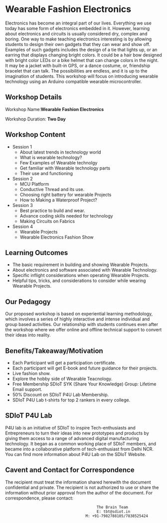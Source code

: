 # Wearable Fashion Electronics

Electronics has become an integral part of our lives. Everything we use today has some form of electronics embedded in it. However, learning about electronics and circuits is usually considered dry, complex and boring. One way to make teaching electronics interesting is by allowing students to design their own gadgets that they can wear and show off. Examples of such gadgets includes the design of a tie that lights up, or an earring that displays changing bright colors. It could be a hair bow designed with bright color LEDs or a bike helmet that can change colors in the night. It may be a jacket with built-in GPS, or a dance costume, or, friendship bracelet that can talk. The possibilities are endless, and it is up to the imagination of students. This workshop will focus on introducing wearable technology using an Arduino compatible wearable microcontroller.

## Workshop Details

Workshop Name:**Wearable Fashion Electronics**

Workshop Duration: **Two Day**

## Workshop Content
+ Session 1
  + About latest trends in technology world
  + What is wearable technology?
  + Few Examples of Wearable technolgy
  + Get familiar with Wearable technology parts
  + Their use and functioning
+ Session 2
  + MCU Platform
  + Conductive Thread and its use.
  + Choosing right battery for wearable Projects
  + How to Making a Waterproof Project?
+ Session 3
  + Best practice to build and wear.
  + Advance coding skills needed for technology
  + Making Circuits on Fabrics
+ Session 4
  + Wearable Projects
  + Wearable Electronics Fashion Show

## Learning Outcomes

+ The basic requirement in building and showing Wearable Projects.
+ About electronics and software associated with Wearable Technology.
+ Specific inflight considerations when operating Wearable Projects.
+ Helpful tips, tricks, and considerations to consider while wearing Wearable Projects.

## Our Pedagogy

Our proposed workshop is based on experiential learning methodology, which involves a series of highly interactive and intense individual and group based activities. Our relationship with students continues even after the workshop where we offer online and offline technical support to convert their ideas into reality.

## Benefits/Takeaway/Motivation

+ Each Participant will get a participation certificate.
+ Each participant will get E-book and future guidance for their projects.
+ Live fashion show.
+ Explore the hobby side of Wearable Teacnology.
+ Free Membership SDIoT SYK (Share Your Knowledge) Group: Lifetime Email support.
+ 50% Discount on SDIoT P4U Lab Membership.
+ SDIoT P4U Lab t-shirts for top 2 rankers in every college.

## SDIoT P4U Lab

P4U lab is an initiative of SDIoT to inspire Tech-enthusiasts and Entrepreneurs to turn their ideas into new prototypes and products by giving them access to a range of advanced digital manufacturing technology. It began as a common working place of SDIoT members, and became into a collaborative platform of tech-enthusiast from Delhi NCR. You can find more information about P4U Lab on the SDIoT Website.

## Cavent and Contact for Correspondence

The recipient must treat the information shared herewith the document confidential and private. The recipient is not authorized to use or share the information without prior approval from the author of the document. For correspondence, please contact:

                                             The Brain Team
                                             E: tbt@sdiot.in
                                        M: +91-7982788105/7838525424

